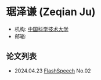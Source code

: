 # 琚泽谦 (Zeqian Ju)

- 机构: [中国科学技术大学](../Institutions/USTC_中国科学技术大学.md)
- 邮箱: 

## 论文列表

- 2024.04.23 [FlashSpeech](../Models/Diffusion/2024.04.23_FlashSpeech.md) No.02
